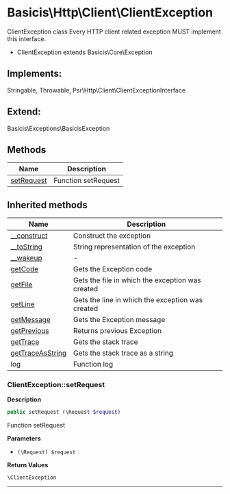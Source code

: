 # Basicis\Http\Client\ClientException  

ClientException class
Every HTTP client related exception MUST implement this interface.

- ClientException extends Basicis\Core\Exception  

## Implements:
Stringable, Throwable, Psr\Http\Client\ClientExceptionInterface

## Extend:

Basicis\Exceptions\BasicisException

## Methods

| Name | Description |
|------|-------------|
|[setRequest](#clientexceptionsetrequest)|Function setRequest|

## Inherited methods

| Name | Description |
|------|-------------|
| [__construct](https://secure.php.net/manual/en/exception.__construct.php) | Construct the exception |
| [__toString](https://secure.php.net/manual/en/exception.__tostring.php) | String representation of the exception |
| [__wakeup](https://secure.php.net/manual/en/exception.__wakeup.php) | - |
| [getCode](https://secure.php.net/manual/en/exception.getcode.php) | Gets the Exception code |
| [getFile](https://secure.php.net/manual/en/exception.getfile.php) | Gets the file in which the exception was created |
| [getLine](https://secure.php.net/manual/en/exception.getline.php) | Gets the line in which the exception was created |
| [getMessage](https://secure.php.net/manual/en/exception.getmessage.php) | Gets the Exception message |
| [getPrevious](https://secure.php.net/manual/en/exception.getprevious.php) | Returns previous Exception |
| [getTrace](https://secure.php.net/manual/en/exception.gettrace.php) | Gets the stack trace |
| [getTraceAsString](https://secure.php.net/manual/en/exception.gettraceasstring.php) | Gets the stack trace as a string |
|log|Function log|



### ClientException::setRequest  

**Description**

```php
public setRequest (\Request $request)
```

Function setRequest 

 

**Parameters**

* `(\Request) $request`

**Return Values**

`\ClientException`




<hr />


